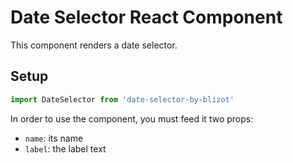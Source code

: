 # Date Selector React Component

This component renders a date selector.

## Setup

```javascript
import DateSelector from 'date-selector-by-blizot'
```

In order to use the component, you must feed it two props:
* `name`: its name
* `label`: the label text
